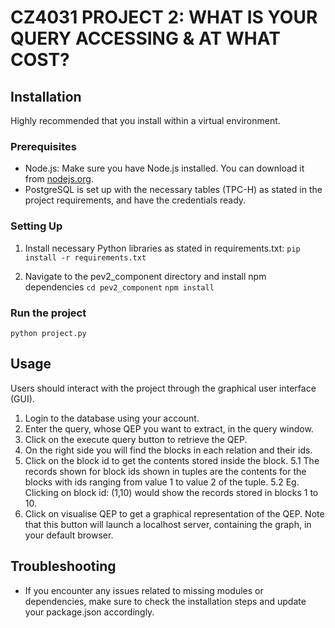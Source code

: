 # CZ4031 PROJECT 2: WHAT IS YOUR QUERY ACCESSING & AT WHAT COST?

## Installation
Highly recommended that you install within a virtual environment.

### Prerequisites
- Node.js: Make sure you have Node.js installed. You can download it from [nodejs.org](https://nodejs.org/).
- PostgreSQL is set up with the necessary tables (TPC-H) as stated in the project requirements, and have the credentials ready.

### Setting Up
1. Install necessary Python libraries as stated in requirements.txt:
```pip install -r requirements.txt```

2. Navigate to the pev2_component directory and install npm dependencies
```cd pev2_component```
```npm install```

### Run the project
```python project.py```

## Usage
Users should interact with the project through the graphical user interface (GUI). 
1. Login to the database using your account.
2. Enter the query, whose QEP you want to extract, in the query window.
3. Click on the execute query button to retrieve the QEP.
4. On the right side you will find the blocks in each relation and their ids.
5. Click on the block id to get the contents stored inside the block. 
    5.1 The records shown for block ids shown in tuples are the contents for the blocks with ids ranging from value 1 to value 2 of the tuple. 
    5.2 Eg. Clicking on block id: (1,10) would show the records stored in blocks 1 to 10.
6. Click on visualise QEP to get a graphical representation of the QEP. Note that this button will launch a localhost server, containing the graph, in your default browser.

## Troubleshooting
- If you encounter any issues related to missing modules or dependencies, make sure to check the installation steps and update your package.json accordingly.